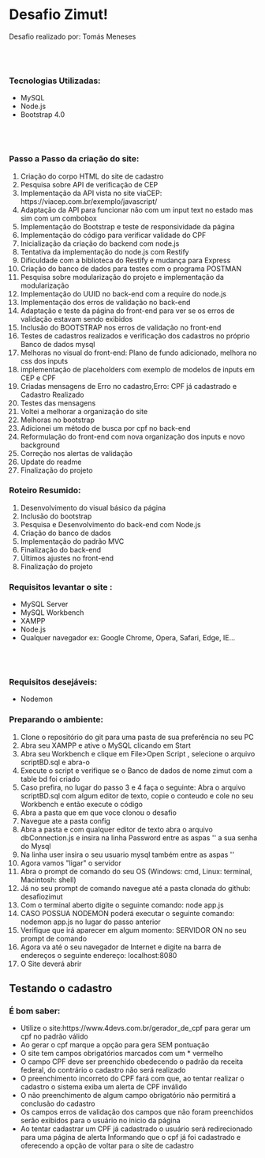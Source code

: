 <h1>Desafio Zimut!</h1>
<p>Desafio realizado por: Tomás Meneses</p><br/><br/>

<h3>Tecnologias Utilizadas:</h3>
<ul>
    <li>MySQL</li>
    <li>Node.js</li>
    <li>Bootstrap 4.0</li>
</ul><br><br>

<h3>Passo a Passo da criação do site:</h3>
<ol>
    <li>Criação do corpo HTML do site de cadastro</li>
    <li>Pesquisa sobre API de verificação de CEP</li>
    <li>Implementação da API vista no site viaCEP: https://viacep.com.br/exemplo/javascript/</li>
    <li>Adaptação da API para funcionar não com um input text no estado mas sim com um combobox</li>
    <li>Implementação do Bootstrap e teste de responsividade da página</li>
    <li>Implementação do código para verificar validade do CPF</li>
    <li>Inicialização da criação do backend com node.js</li>
    <li>Tentativa da implementação do node.js com Restify</li>
    <li>Dificuldade com a biblioteca do Restify e mudança para Express</li>
    <li>Criação do banco de dados para testes com o programa POSTMAN</li>
    <li>Pesquisa sobre modularização do projeto e implementação da modularização</li>
    <li>Implementação do UUID no back-end com a require do node.js</li>
    <li>Implementação dos erros de validação no back-end</li>
    <li>Adaptação e teste da página do front-end para ver se os erros de validação estavam sendo exibidos</li>
    <li>Inclusão do BOOTSTRAP nos erros de validação no front-end</li>
    <li>Testes de cadastros realizados e verificação dos cadastros no próprio Banco de dados mysql </li>
    <li>Melhoras no visual do front-end: Plano de fundo adicionado, melhora no css dos inputs</li>
    <li>implementação de placeholders com exemplo de modelos de inputs em CEP e CPF</li>
    <li>Criadas mensagens de Erro no cadastro,Erro: CPF já cadastrado e Cadastro Realizado</li>
    <li>Testes das mensagens</li>
    <li>Voltei a melhorar a organização do site</li>
    <li>Melhoras no bootstrap</li>
    <li>Adicionei um método de busca por cpf no back-end</li>
    <li>Reformulação do front-end com nova organização dos inputs e novo background</li>
    <li>Correção nos alertas de validação</li>
    <li>Update do readme</li>
    <li>Finalização do projeto</li>

</ol>
<h3>Roteiro Resumido:</h3>
<ol>
    <li>Desenvolvimento do visual básico da página</li>
    <li>Inclusão do bootstrap</li>
    <li>Pesquisa e Desenvolvimento do back-end com Node.js</li>
    <li>Criação do banco de dados</li>
    <li>Implementação do padrão MVC</li>
    <li>Finalização do back-end</li>
    <li>Últimos ajustes no front-end</li>
    <li>Finalização do projeto</li>
</ol>

<h3>Requisitos levantar o site :</h3>
<ul>
    <li>MySQL Server</li>
    <li>MySQL Workbench</li>
    <li>XAMPP</li>
    <li>Node.js</li>
    <li>Qualquer navegador ex: Google Chrome, Opera, Safari, Edge, IE...</li>
    
</ul><br><br>
<h3>Requisitos desejáveis:</h3>
<ul>
    <li>Nodemon</li>
</ul>

<h3>Preparando o ambiente:</h3>
<ol>
    <li>Clone o repositório do git para uma pasta de sua preferência no seu PC</li>
    <li>Abra seu XAMPP e ative o MySQL clicando em Start</li>
    <li>Abra seu Workbench e clique em File>Open Script , selecione o arquivo scriptBD.sql e abra-o </li>
    <li>Execute o script e verifique se o Banco de dados de nome zimut com a table bd foi criado</li>
    <li>Caso prefira, no lugar do passo 3 e 4 faça o seguinte: Abra o arquivo scriptBD.sql com algum editor de texto, copie o conteudo e cole no seu Workbench e então execute o código</li>
    <li>Abra a pasta que em que voce clonou o desafio</li>
    <li>Navegue ate a pasta config</li>
    <li>Abra a pasta e com qualquer editor de texto abra o arquivo dbConnection.js e insira na linha Password entre as aspas '' a sua senha do Mysql </li>
    <li>Na linha user insira o seu usuario mysql também entre as aspas ''</li>
    <li>Agora vamos "ligar" o servidor</li>
    <li>Abra o prompt de comando do seu OS (Windows: cmd, Linux: terminal, Macintosh: shell)</li>
    <li>Já no seu prompt de comando navegue até a pasta clonada do github: desafiozimut</li>
    <li>Com o terminal aberto digite o seguinte comando: node app.js</li>
    <li>CASO POSSUA NODEMON poderá executar o seguinte comando: nodemon app.js no lugar do passo anterior</li>
    <li>Verifique que irá aparecer em algum momento: SERVIDOR ON no seu prompt de comando</li>
    <li>Agora va até o seu navegador de Internet e digite na barra de endereços o seguinte endereço: localhost:8080</li>
    <li>O Site deverá abrir</li>
</ol>

<h2>Testando o cadastro</h2>



<h3>É bom saber:</h3>
<ul>
    <li>Utilize o site:https://www.4devs.com.br/gerador_de_cpf para gerar um cpf no padrão válido </li>
    <li>Ao gerar o cpf marque a opção para gera SEM pontuação</li>
    <li>O site tem campos obrigatórios marcados com um * vermelho</li>
    <li>O campo CPF deve ser preenchido obedecendo o padrão da receita federal, do contrário o cadastro não será realizado</li>
    <li>O preenchimento incorreto do CPF fará com que, ao tentar realizar o cadastro o sistema exiba um alerta de CPF inválido</li>
    <li>O não preenchimento de algum campo obrigatório não permitirá a conclusão do cadastro</li>
    <li>Os campos erros de validação dos campos que não foram preenchidos serão exibidos para o usuário no inicio da página</li>
    <li>Ao tentar cadastrar um CPF já cadastrado o usuário será redirecionado para uma página de alerta Informando que o cpf já foi cadastrado e oferecendo a opção de voltar para o site de cadastro</li>
</ul>


